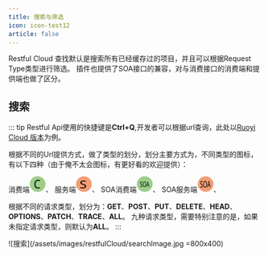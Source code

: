 ```yaml
---
title: 搜索与筛选 
icon: icon-test12 
article: false
---
```

Restful Cloud 查找默认是搜索所有已经缓存过的项目，并且可以根据Request Type类型进行筛选。
插件也提供了SOA接口的兼容，对与消费接口的消费端和提供端也做了区分。

## 搜索
::: tip
Restful Api使用的快捷键是**Ctrl+Q**,开发者可以根据url查询，此处以[Ruoyi Cloud 版本](https://gitee.com/y_project/RuoYi-Cloud)为例。

根据不同的Url提供方式，做了类型的划分，划分主要方式为，不同类型的图标，有以下四种（由于俺不太会图标，有更好看的欢迎提供）：

消费端![客户端](/assets/images/restfulCloud/bamboo_api_client.svg "客户端")、
服务端![服务端](/assets/images/restfulCloud/bamboo_api_server.svg "服务端")、
SOA消费端![SOA消费端](/assets/images/restfulCloud/bamboo_api_soa_client.svg "SOA消费端")、
SOA服务端![SOA服务端](/assets/images/restfulCloud/bamboo_api_soa_server.svg "SOA服务端")、

根据不同的请求类型，划分为：**GET**、**POST**、**PUT**、**DELETE**、**HEAD**、**OPTIONS**、**PATCH**、**TRACE**、**ALL**。
九种请求类型，需要特别注意的是，如果未指定请求类型，则默认为**ALL**。
:::

![搜索](/assets/images/restfulCloud/searchImage.jpg =800x400)
